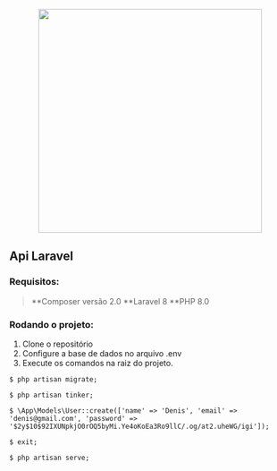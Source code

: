 <p align="center"><a href="https://laravel.com" target="_blank"><img src="https://raw.githubusercontent.com/laravel/art/master/logo-lockup/5%20SVG/2%20CMYK/1%20Full%20Color/laravel-logolockup-cmyk-red.svg" width="400"></a></p>

## Api Laravel

### Requisitos:
> **Composer versão 2.0 **Laravel 8 **PHP 8.0

### Rodando o projeto:
1. Clone o repositório
2. Configure a base de dados no arquivo .env
3. Execute os comandos na raiz do projeto.
   
`$ php artisan migrate;`

`$ php artisan tinker;`

`$ \App\Models\User::create(['name' => 'Denis', 'email' => 'denis@gmail.com', 'password' => '$2y$10$92IXUNpkjO0rOQ5byMi.Ye4oKoEa3Ro9llC/.og/at2.uheWG/igi']);`

`$ exit;`

`$ php artisan serve;`




